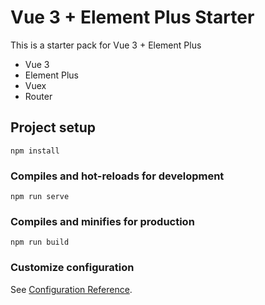 # Vue 3 + Element Plus Starter 
This is a starter pack for Vue 3 + Element Plus
* Vue 3
* Element Plus
* Vuex
* Router
## Project setup
```
npm install
```

### Compiles and hot-reloads for development
```
npm run serve
```

### Compiles and minifies for production
```
npm run build
```

### Customize configuration
See [Configuration Reference](https://cli.vuejs.org/config/).
